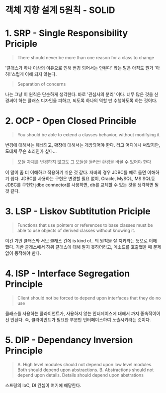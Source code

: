 객체 지향 설계 5원칙 - SOLID
======

# 1. SRP - Single Responsibility Priciple

> There should never be more than one reason for a class to change

'클래스가 하나 이상의 이유으로 인해 변경 되어서는 안된다' 라는 말은 아직도 뭔가 '아하!'스럽게
이해 되지 않는다.

> Separation of concerns

나는 그냥 이 원칙은 단순하게 생각한다. 바로 '관심사의 분리' 이다.
너무 많은 것을 신경써야 하는 클래스 디자인을 피하고, 되도록 하나의 역할 만 수행하도록 하는 것이다.

# 2. OCP - Open Closed Princible

> You should be able to extend a classes behavior, without modifying it

변경에 대해서는 폐쇄되고, 확장에 대해서는 개방되어야 한다. 라고 어디에나 써있지만,
도대체 무슨 소리인가 싶다...

> 모듈 자체를 변경하지 않고도 그 모듈을 둘러싼 환경을 바꿀 수 있어야 한다

이 말이 좀 더 이해하고 적용하기 쉬운 것 같다.
자바의 경우 JDBC를 예로 들면 이해하기 쉽다. JDBC를 사용하는 구현은 변경할 필요 없이,
Oracle, MySQL, MS SQL등 JDBC를 구현한 jdbc connector를 사용하면, db를 교체할 수
있는 것을 생각하면 될 것 같다.

# 3. LSP - Liskov Subtitution Priciple

> Functions that use pointers or references to base classes must be able to
> use objects of derived classes without knowing it.

이건 기반 클래스와 서브 클래스 간에 is kind of.. 의 원칙을 잘 지키라는 뜻으로 이해 했다.
기반 클래스에서 하위 클래스에 대해 알지 못하더라고, 메소드를 호출했을 때 문제 없이 동작해야 한다.


# 4. ISP - Interface Segregation Principle

> Client should not be forced to depend upon interfaces that
> they do no use

클래스를 사용하는 클라이언트가, 사용하지 않는 인터페이스에 대해서 까지 종속적이어선 안된다.
즉, 클라이언트가 필요한 부분만 인터페이스하여 노출시키라는 것이다.

# 5. DIP - Dependancy Inversion Principle

> A. High level modules should not depend upon low level modules.
>    Both should depend upon abstractions.
> B. Abstractions should not depend upon details.
>    Details should depend upon abstrations

스프링의 IoC, DI 컨셉이 여기에 해당한다.

